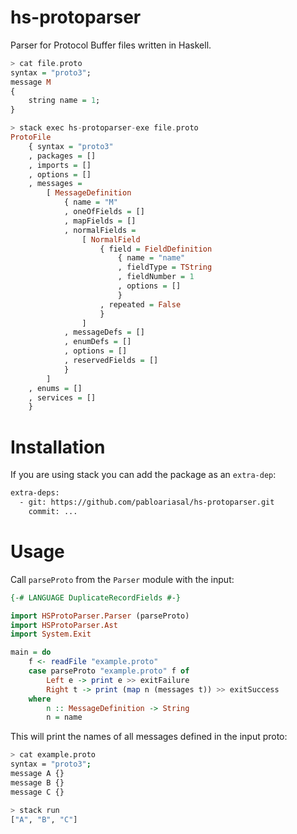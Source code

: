 # hs-protoparser

Parser for Protocol Buffer files written in Haskell.

```haskell
> cat file.proto
syntax = "proto3";
message M
{
    string name = 1;
}

> stack exec hs-protoparser-exe file.proto
ProtoFile
    { syntax = "proto3"
    , packages = []
    , imports = []
    , options = []
    , messages =
        [ MessageDefinition
            { name = "M"
            , oneOfFields = []
            , mapFields = []
            , normalFields =
                [ NormalField
                    { field = FieldDefinition
                        { name = "name"
                        , fieldType = TString
                        , fieldNumber = 1
                        , options = []
                        }
                    , repeated = False
                    }
                ]
            , messageDefs = []
            , enumDefs = []
            , options = []
            , reservedFields = []
            }
        ]
    , enums = []
    , services = []
    }

```

# Installation

If you are using stack you can add the package as an `extra-dep`:

```sh
extra-deps:
  - git: https://github.com/pabloariasal/hs-protoparser.git
    commit: ...
```

# Usage

Call `parseProto` from the `Parser` module with the input:

```haskell
{-# LANGUAGE DuplicateRecordFields #-}

import HSProtoParser.Parser (parseProto)
import HSProtoParser.Ast
import System.Exit

main = do
    f <- readFile "example.proto"
    case parseProto "example.proto" f of
        Left e -> print e >> exitFailure
        Right t -> print (map n (messages t)) >> exitSuccess
    where
        n :: MessageDefinition -> String
        n = name
```
This will print the names of all messages defined in the input proto:

```bash
> cat example.proto
syntax = "proto3";
message A {}
message B {}
message C {}

> stack run
["A", "B", "C"]
```
